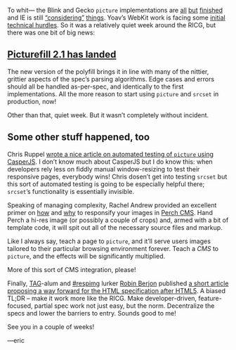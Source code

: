 To whit— the Blink and Gecko `picture` implementations are [all](http://bugzil.la/srcset-prefon) [but](http://bugzil.la/picture-prefon) [finished](https://codereview.chromium.org/401403003/) and IE is still [“considering”](http://status.modern.ie/imgsrcset) [things](http://status.modern.ie/pictureelement). Yoav’s WebKit work is facing some [initial technical hurdles](http://ircbot.responsiveimages.org/bot/log/respimg/2014-08-07#T85645). So it was a relatively quiet week around the RICG, but there was one bit of big news:

## [Picturefill 2.1 has landed](https://github.com/scottjehl/picturefill/releases/tag/2.1.0)

The new version of the polyfill brings it in line with many of the nittier, grittier aspects of the spec’s parsing algorithms. Edge cases and errors should all be handled as-per-spec, and identically to the first implementations. All the more reason to start using `picture` and `srcset` in production, now!

Other than that, quiet week. But it wasn’t completely without incident.

## Some other stuff happened, too

Chris Ruppel [wrote a nice article on automated testing of `picture` using  CasperJS](http://fourword.fourkitchens.com/article/using-casperjs-test-picturefill). I don’t know much about CasperJS but I do know this: when developers rely less on fiddly manual window-resizing to test their responsive pages, everybody wins! Chris dosen’t get into testing `srcset` but this sort of automated testing is going to be especially helpful there; `srcset`’s functionality is essentially invisible.

Speaking of managing complexity, Rachel Andrew provided an excellent primer on [how](http://solutions.grabaperch.com/html-and-css/how-do-i-use-responsive-images-in-perch) and [why](http://grabaperch.com/blog/archive/perch-and-the-picture-element-for-responsive-images) to responsify your images in [Perch CMS](http://grabaperch.com). Hand Perch a hi-res image (or possibly a couple of crops) and, armed with a bit of template code, it will spit out all of the necessary source files and markup.

Like I always say, teach a page to `picture`, and it’ll serve users images tailored to their particular browsing environment forever. Teach a *CMS* to `picture`, and the effects will be significantly multiplied.

More of this sort of CMS integration, please!

Finally, [TAG](http://www.w3.org/2001/tag/)-alum and [#respimg](http://ircbot.responsiveimages.org/) lurker [Robin Berjon](http://berjon.com) published [a short article proposing a way forward for the HTML specification after HTML5](http://darobin.github.io/after5/). A biased TL;DR – make it work more like the RICG. Make developer-driven, feature-focused, partial spec work not just easy, but the norm. Decentralize the specs and lower the barriers to entry. Sounds good to me!

See you in a couple of weeks!

—eric


